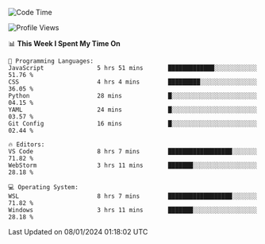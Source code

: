 <!--START_SECTION:waka-->
![Code Time](http://img.shields.io/badge/Code%20Time-486%20hrs%2039%20mins-blue)

![Profile Views](http://img.shields.io/badge/Profile%20Views-10-blue)

📊 **This Week I Spent My Time On** 

```text
💬 Programming Languages: 
JavaScript               5 hrs 51 mins       █████████████░░░░░░░░░░░░   51.76 % 
CSS                      4 hrs 4 mins        █████████░░░░░░░░░░░░░░░░   36.05 % 
Python                   28 mins             █░░░░░░░░░░░░░░░░░░░░░░░░   04.15 % 
YAML                     24 mins             █░░░░░░░░░░░░░░░░░░░░░░░░   03.57 % 
Git Config               16 mins             █░░░░░░░░░░░░░░░░░░░░░░░░   02.44 % 

🔥 Editors: 
VS Code                  8 hrs 7 mins        ██████████████████░░░░░░░   71.82 % 
WebStorm                 3 hrs 11 mins       ███████░░░░░░░░░░░░░░░░░░   28.18 % 

💻 Operating System: 
WSL                      8 hrs 7 mins        ██████████████████░░░░░░░   71.82 % 
Windows                  3 hrs 11 mins       ███████░░░░░░░░░░░░░░░░░░   28.18 % 
```


 Last Updated on 08/01/2024 01:18:02 UTC
<!--END_SECTION:waka-->

